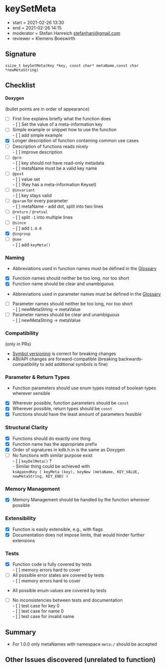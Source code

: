 # keySetMeta

- start = 2021-02-26 13:30
- end = 2021-02-26 14:15
- moderator = Stefan Hanreich <stefanhani@gmail.com>
- reviewer = Klemens Boeswirth

## Signature

`ssize_t keySetMeta(Key *key, const char* metaName,const char *newMetaString)`

## Checklist

#### Doxygen

(bullet points are in order of appearance)

- [ ] First line explains briefly what the function does  
       - [ ] Set the value of a meta-information key
- [ ] Simple example or snippet how to use the function  
       - [ ] add simple example
- [x] Longer description of function containing common use cases
- [ ] Description of functions reads nicely  
       - [ ] improve description
- [ ] `@pre`  
       - [ ] key should not have read-only metadata  
       - [ ] metaName must be a valid key name
- [ ] `@post`  
       - [ ] value set  
       - [ ] (Key has a meta-information Keyset)
- [ ] `@invariant`  
       - [ ] key stays valid
- [ ] `@param` for every parameter  
       - [ ] metaName - add dot, split into two lines
- [ ] `@return` / `@retval`  
       - [ ] split `-1` into multiple lines
- [ ] `@since`  
       - [ ] add `1.0.0`
- [x] `@ingroup`
- [ ] `@see`  
       - [ ] add `keyMeta()`

### Naming

- Abbreviations used in function names must be defined in the
  [Glossary](/doc/help/elektra-glossary.md)
- [x] Function names should neither be too long, nor too short
- [x] Function name should be clear and unambiguous
- Abbreviations used in parameter names must be defined in the
  [Glossary](/doc/help/elektra-glossary.md)
- [ ] Parameter names should neither be too long, nor too short  
       - [ ] newMetaString -> metaValue
- [ ] Parameter names should be clear and unambiguous  
       - [ ] newMetaString -> metaValue

### Compatibility

(only in PRs)

- [Symbol versioning](/doc/dev/symbol-versioning.md)
  is correct for breaking changes
- ABI/API changes are forward-compatible (breaking backwards-compatibility
  to add additional symbols is fine)

### Parameter & Return Types

- Function parameters should use enum types instead of boolean types
  wherever sensible
- [x] Wherever possible, function parameters should be `const`
- [x] Wherever possible, return types should be `const`
- [x] Functions should have the least amount of parameters feasible

### Structural Clarity

- [x] Functions should do exactly one thing
- [x] Function name has the appropriate prefix
- [x] Order of signatures in kdb.h.in is the same as Doxygen
- [ ] No functions with similar purpose exist  
       - [ ] `keyDelMeta()` ?  
       - Similar thing could be achieved with  
       `ksAppendKey ( keyMeta (key), keyNew (metaName, KEY_VALUE, newMetaString, KEY_END) )`

### Memory Management

- [x] Memory Management should be handled by the function wherever possible

### Extensibility

- [x] Function is easily extensible, e.g., with flags
- [x] Documentation does not impose limits, that would hinder further extensions

### Tests

- [x] Function code is fully covered by tests  
       - [ ] memory errors hard to cover
- [ ] All possible error states are covered by tests  
       - [ ] memory errors hard to cover
- All possible enum values are covered by tests
- [ ] No inconsistencies between tests and documentation  
       - [ ] test case for key 0  
       - [ ] test case for name 0  
       - [ ] test case for invalid name

## Summary

- For 1.0.0 only metaNames with namespace `meta:/` should be accepted

## Other Issues discovered (unrelated to function)
